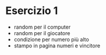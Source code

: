 # Esercizio 1

- random per il computer
- random per il giocatore
- condizione per numero più alto
- stampo in pagina numeri e vincitore


